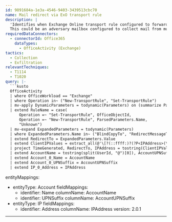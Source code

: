 ```yaml
---
id: 9891684a-1e3a-4546-9403-3439513cbc70
name: Mail redirect via ExO transport rule
description: |
  'Identifies when Exchange Online transport rule configured to forward emails.
  This could be an adversary mailbox configured to collect mail from multiple user accounts.'
requiredDataConnectors:
  - connectorId: Office365
    dataTypes:
      - OfficeActivity (Exchange)
tactics:
  - Collection
  - Exfiltration
relevantTechniques:
  - T1114
  - T1020
query: |-
  ```kusto
  OfficeActivity
  | where OfficeWorkload == "Exchange"
  | where Operation in~ ("New-TransportRule", "Set-TransportRule")
  | mv-apply DynamicParameters = todynamic(Parameters) on (summarize ParsedParameters = make_bag(pack(tostring(DynamicParameters.Name), DynamicParameters.Value)))
  | extend RuleName = case(
      Operation =~ "Set-TransportRule", OfficeObjectId,
      Operation =~ "New-TransportRule", ParsedParameters.Name,
      "Unknown")
  | mv-expand ExpandedParameters = todynamic(Parameters)
  | where ExpandedParameters.Name in~ ("BlindCopyTo", "RedirectMessageTo") and isnotempty(ExpandedParameters.Value)
  | extend RedirectTo = ExpandedParameters.Value
  | extend ClientIPValues = extract_all(@'\[?(::ffff:)?(?P<IPAddress>(\d+\.\d+\.\d+\.\d+)|[^\]]+)\]?([-:](?P<Port>\d+))?', dynamic(["IPAddress", "Port"]), ClientIP)[0]
  | project TimeGenerated, RedirectTo, IPAddress = tostring(ClientIPValues[0]), Port = tostring(ClientIPValues[1]), UserId, Operation, RuleName, Parameters
  | extend AccountName = tostring(split(UserId, "@")[0]), AccountUPNSuffix = tostring(split(UserId, "@")[1])
  | extend Account_0_Name = AccountName
  | extend Account_0_UPNSuffix = AccountUPNSuffix
  | extend IP_0_Address = IPAddress
  ```
entityMappings:
  - entityType: Account
    fieldMappings:
      - identifier: Name
        columnName: AccountName
      - identifier: UPNSuffix
        columnName: AccountUPNSuffix
  - entityType: IP
    fieldMappings:
      - identifier: Address
        columnName: IPAddress
version: 2.0.1
---
```


